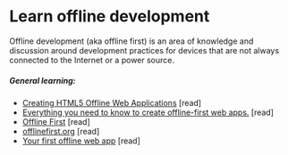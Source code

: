 # Learn offline development

Offline development (aka offline first) is an area of knowledge and discussion around development practices for devices that are not always connected to the Internet or a power source.

##### General learning:

* [Creating HTML5 Offline Web Applications](http://apress.jensimmons.com/v5/pro-html5-programming/ch12.html)  [read]
* [Everything you need to know to create offline-first web apps.](https://github.com/pazguille/offline-first) [read]
* [Offline First](http://www.webdirections.org/offlineworkshop/ibooksDraft.pdf) [read]
* [offlinefirst.org](http://offlinefirst.org) [read]
* [Your first offline web app](https://developers.google.com/web/fundamentals/getting-started/your-first-offline-web-app/) [read]





















 






